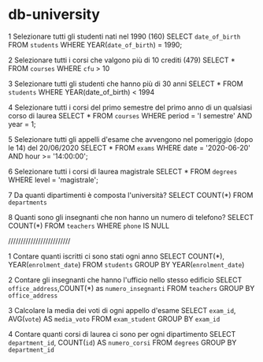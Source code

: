 # db-university

1
Selezionare tutti gli studenti nati nel 1990 (160)
SELECT `date_of_birth`
FROM `students`
WHERE YEAR(`date_of_birth`) = 1990;

2
Selezionare tutti i corsi che valgono più di 10 crediti (479)
SELECT \*
FROM `courses`
WHERE `cfu` > 10

3
Selezionare tutti gli studenti che hanno più di 30 anni
SELECT \*
FROM `students`
WHERE YEAR(date_of_birth) < 1994

4
Selezionare tutti i corsi del primo semestre del primo anno di un qualsiasi corso di
laurea
SELECT \*
FROM `courses`
WHERE period = 'I semestre' AND year = 1;

5
Selezionare tutti gli appelli d'esame che avvengono nel pomeriggio (dopo le 14) del
20/06/2020
SELECT \*
FROM `exams`
WHERE date = '2020-06-20' AND hour >= '14:00:00';

6
Selezionare tutti i corsi di laurea magistrale
SELECT \*
FROM `degrees`
WHERE level = 'magistrale';

7
Da quanti dipartimenti è composta l'università?
SELECT COUNT(\*)
FROM `departments`

8 Quanti sono gli insegnanti che non hanno un numero di telefono?
SELECT COUNT(\*)
FROM `teachers`
WHERE `phone` IS NULL

/////////////////////////

1 Contare quanti iscritti ci sono stati ogni anno
SELECT COUNT(\*), YEAR(`enrolment_date`)
FROM `students`
GROUP BY YEAR(`enrolment_date`)

2 Contare gli insegnanti che hanno l'ufficio nello stesso edificio
SELECT `office_address`,COUNT(\*) as `numero_insegnanti`
FROM `teachers`
GROUP BY `office_address`

3 Calcolare la media dei voti di ogni appello d'esame
SELECT `exam_id`, AVG(`vote`) AS `media_voto`
FROM `exam_student`
GROUP BY `exam_id`

4 Contare quanti corsi di laurea ci sono per ogni dipartimento
SELECT `department_id`, COUNT(`id`) AS `numero_corsi`
FROM `degrees`
GROUP BY `department_id`
